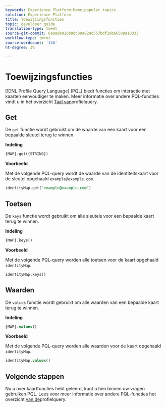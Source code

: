 ```yaml
---
keywords: Experience Platform;home;popular topics
solution: Experience Platform
title: Toewijzingsfuncties
topic: developer guide
translation-type: tm+mt
source-git-commit: 6a0a9b020b0dc89a829c557bdf29b66508a10333
workflow-type: tm+mt
source-wordcount: '146'
ht-degree: 3%

---
```



# Toewijzingsfuncties

[!DNL Profile Query Language] (PQL) biedt functies om interactie met kaarten eenvoudiger te maken. Meer informatie over andere PQL-functies vindt u in het overzicht [Taal van](./overview.md)profielquery.

## Get

De `get` functie wordt gebruikt om de waarde van een kaart voor een bepaalde sleutel terug te winnen.

**Indeling**

```sql
{MAP}.get({STRING})
```

**Voorbeeld**

Met de volgende PQL-query wordt de waarde van de identiteitskaart voor de sleutel opgehaald `example@example.com`.

```sql
identityMap.get("example@example.com")
```

## Toetsen

De `keys` functie wordt gebruikt om alle sleutels voor een bepaalde kaart terug te winnen.

**Indeling**

```sql
{MAP}.keys()
```

**Voorbeeld**

Met de volgende PQL-query worden alle toetsen voor de kaart opgehaald `identityMap`.

```sql
identityMap.keys()
```

## Waarden

De `values` functie wordt gebruikt om alle waarden van een bepaalde kaart terug te winnen.

**Indeling**

```sql
{MAP}.values()
```

**Voorbeeld**

Met de volgende PQL-query worden alle waarden voor de kaart opgehaald `identityMap`.

```sql
identityMap.values()
```

## Volgende stappen

Nu u over kaartfuncties hebt geleerd, kunt u hen binnen uw vragen gebruiken PQL. Lees voor meer informatie over andere PQL-functies het overzicht [van de](./overview.md)profielquery.
